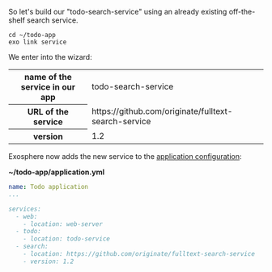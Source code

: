 So let's build our "todo-search-service"
using an already existing off-the-shelf search service.

```
cd ~/todo-app
exo link service
```

We enter into the wizard:

<table>
  <tr>
    <th>name of the service in our app</th>
    <td>todo-search-service</td>
  </tr>
  <tr>
    <th>URL of the service</th>
    <td>https://github.com/originate/fulltext-search-service</td>
  </tr>
  <tr>
    <th>version</th>
    <td>1.2</td>
  </tr>
</table>

Exosphere now adds the new service to the
[application configuration](03_app_config.md):

__~/todo-app/application.yml__

```yml
name: Todo application
...

services:
  - web:
    - location: web-server
  - todo:
    - location: todo-service
  - search:
    - location: https://github.com/originate/fulltext-search-service
    - version: 1.2
```



